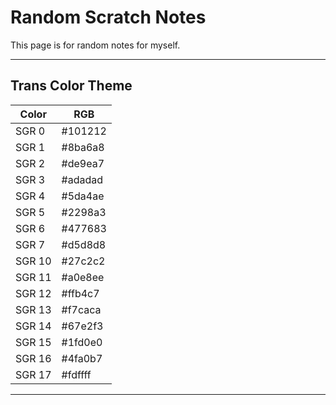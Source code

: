 Random Scratch Notes
====================

This page is for random notes for myself.

---

Trans Color Theme
-----------------

| Color  | RGB     |
| ------ | --------|
| SGR  0 | #101212 |
| SGR  1 | #8ba6a8 |
| SGR  2 | #de9ea7 |
| SGR  3 | #adadad |
| SGR  4 | #5da4ae |
| SGR  5 | #2298a3 |
| SGR  6 | #477683 |
| SGR  7 | #d5d8d8 |
| SGR 10 | #27c2c2 |
| SGR 11 | #a0e8ee |
| SGR 12 | #ffb4c7 |
| SGR 13 | #f7caca |
| SGR 14 | #67e2f3 |
| SGR 15 | #1fd0e0 |
| SGR 16 | #4fa0b7 |
| SGR 17 | #fdffff |

---

